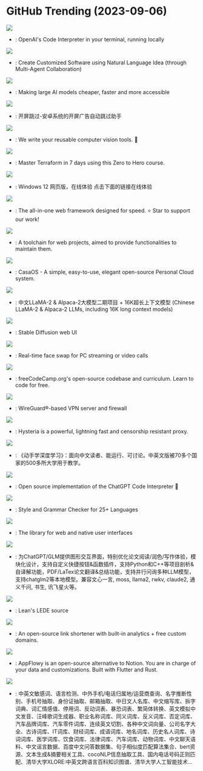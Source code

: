 # GitHub Trending (2023-09-06)

![](https://img.shields.io/badge/Python-New%203-green?style=flat-square&logo=appveyor)
- [](https://github.comundefined): OpenAI's Code Interpreter in your terminal, running locally

![](https://img.shields.io/badge/Python-New%20484-green?style=flat-square&logo=appveyor)
- [](https://github.comundefined): Create Customized Software using Natural Language Idea (through Multi-Agent Collaboration)

![](https://img.shields.io/badge/Python-New%20273-green?style=flat-square&logo=appveyor)
- [](https://github.comundefined): Making large AI models cheaper, faster and more accessible

![](https://img.shields.io/badge/Java-New%20376-green?style=flat-square&logo=appveyor)
- [](https://github.comundefined): 开屏跳过-安卓系统的开屏广告自动跳过助手

![](https://img.shields.io/badge/Python-New%20276-green?style=flat-square&logo=appveyor)
- [](https://github.comundefined): We write your reusable computer vision tools. 💜

![](https://img.shields.io/badge/HCL-New%20147-green?style=flat-square&logo=appveyor)
- [](https://github.comundefined): Master Terraform in 7 days using this Zero to Hero course.

![](https://img.shields.io/badge/HTML-New%20408-green?style=flat-square&logo=appveyor)
- [](https://github.comundefined): Windows 12 网页版，在线体验 点击下面的链接在线体验

![](https://img.shields.io/badge/TypeScript-New%20196-green?style=flat-square&logo=appveyor)
- [](https://github.comundefined): The all-in-one web framework designed for speed. ⭐️ Star to support our work!

![](https://img.shields.io/badge/Rust-New%20223-green?style=flat-square&logo=appveyor)
- [](https://github.comundefined): A toolchain for web projects, aimed to provide functionalities to maintain them.

![](https://img.shields.io/badge/Go-New%20291-green?style=flat-square&logo=appveyor)
- [](https://github.comundefined): CasaOS - A simple, easy-to-use, elegant open-source Personal Cloud system.

![](https://img.shields.io/badge/Python-New%20188-green?style=flat-square&logo=appveyor)
- [](https://github.comundefined): 中文LLaMA-2 & Alpaca-2大模型二期项目 + 16K超长上下文模型 (Chinese LLaMA-2 & Alpaca-2 LLMs, including 16K long context models)

![](https://img.shields.io/badge/Python-New%20280-green?style=flat-square&logo=appveyor)
- [](https://github.comundefined): Stable Diffusion web UI

![](https://img.shields.io/badge/Python-New%20198-green?style=flat-square&logo=appveyor)
- [](https://github.comundefined): Real-time face swap for PC streaming or video calls

![](https://img.shields.io/badge/TypeScript-New%20228-green?style=flat-square&logo=appveyor)
- [](https://github.comundefined): freeCodeCamp.org's open-source codebase and curriculum. Learn to code for free.

![](https://img.shields.io/badge/Elixir-New%20244-green?style=flat-square&logo=appveyor)
- [](https://github.comundefined): WireGuard®-based VPN server and firewall

![](https://img.shields.io/badge/Go-New%20139-green?style=flat-square&logo=appveyor)
- [](https://github.comundefined): Hysteria is a powerful, lightning fast and censorship resistant proxy.

![](https://img.shields.io/badge/Python-New%20260-green?style=flat-square&logo=appveyor)
- [](https://github.comundefined): 《动手学深度学习》：面向中文读者、能运行、可讨论。中英文版被70多个国家的500多所大学用于教学。

![](https://img.shields.io/badge/Python-New%20110-green?style=flat-square&logo=appveyor)
- [](https://github.comundefined): Open source implementation of the ChatGPT Code Interpreter 👾

![](https://img.shields.io/badge/Java-New%2074-green?style=flat-square&logo=appveyor)
- [](https://github.comundefined): Style and Grammar Checker for 25+ Languages

![](https://img.shields.io/badge/JavaScript-New%20132-green?style=flat-square&logo=appveyor)
- [](https://github.comundefined): The library for web and native user interfaces

![](https://img.shields.io/badge/Python-New%20180-green?style=flat-square&logo=appveyor)
- [](https://github.comundefined): 为ChatGPT/GLM提供图形交互界面，特别优化论文阅读/润色/写作体验，模块化设计，支持自定义快捷按钮&函数插件，支持Python和C++等项目剖析&自译解功能，PDF/LaTex论文翻译&总结功能，支持并行问询多种LLM模型，支持chatglm2等本地模型。兼容文心一言, moss, llama2, rwkv, claude2, 通义千问, 书生, 讯飞星火等。

![](https://img.shields.io/badge/C-New%2022-green?style=flat-square&logo=appveyor)
- [](https://github.comundefined): Lean's LEDE source

![](https://img.shields.io/badge/TypeScript-New%20202-green?style=flat-square&logo=appveyor)
- [](https://github.comundefined): An open-source link shortener with built-in analytics + free custom domains.

![](https://img.shields.io/badge/Dart-New%20304-green?style=flat-square&logo=appveyor)
- [](https://github.comundefined): AppFlowy is an open-source alternative to Notion. You are in charge of your data and customizations. Built with Flutter and Rust.

![](https://img.shields.io/badge/Python-New%20163-green?style=flat-square&logo=appveyor)
- [](https://github.comundefined): 中英文敏感词、语言检测、中外手机/电话归属地/运营商查询、名字推断性别、手机号抽取、身份证抽取、邮箱抽取、中日文人名库、中文缩写库、拆字词典、词汇情感值、停用词、反动词表、暴恐词表、繁简体转换、英文模拟中文发音、汪峰歌词生成器、职业名称词库、同义词库、反义词库、否定词库、汽车品牌词库、汽车零件词库、连续英文切割、各种中文词向量、公司名字大全、古诗词库、IT词库、财经词库、成语词库、地名词库、历史名人词库、诗词词库、医学词库、饮食词库、法律词库、汽车词库、动物词库、中文聊天语料、中文谣言数据、百度中文问答数据集、句子相似度匹配算法集合、bert资源、文本生成&摘要相关工具、cocoNLP信息抽取工具、国内电话号码正则匹配、清华大学XLORE:中英文跨语言百科知识图谱、清华大学人工智能技术…

